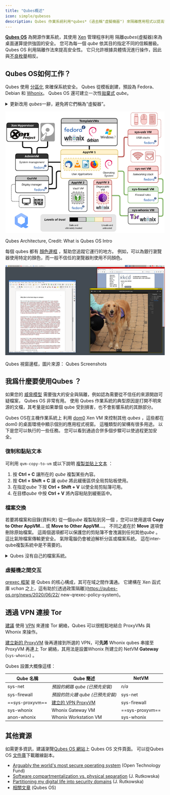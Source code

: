```yaml
---
title: "Qubes概述"
icon: simple/qubesos
description: Qubes 作業系統利用*qubes* (過去稱"虛擬機器") 來隔離應用程式以提高安全性。
---
```


[**Qubes OS**](../desktop.md#qubes-os) 為開源作業系統，其使用 [Xen](https://en.wikipedia.org/wiki/Xen) 管理程序利用 隔離*qubes*(虛擬器)來為桌面運算提供強固的安全。 您可為每一個 *qube* 依其目的指定不同的信賴層級。 Qubes OS 利用隔離作法來提高安全性。 它只允許根據具體情況進行操作，因此與[不良枚舉](https://ranum.com/security/computer_security/editorials/dumb)相反。

## Qubes OS如何工作？

Qubes 使用 [分區化](https://qubes-os.org/intro) 來確保系統安全。 Qubes 從模板創建，預設為 Fedora、Debian 和 [Whonix](../desktop.md#whonix)。 Qubes OS 還可建立一次性[拋棄式](https://qubes-os.org/doc/how-to-use-disposables) *qube*。

<details class="note" markdown>
<summary>更新改用 <em x-id="3">qubes</em>一辭，避免將它們稱為“虛擬器”。</summary>

由於“appVM”一辭更改為“qube”，此處和 Qubes OS 文檔中的一些資訊可能在語言上產生衝突。 Qube 不是完整的虛擬器，但有與 VM 類似的功能。

</details>

![Qubes架構](../assets/img/qubes/qubes-trust-level-architecture.png)
<figcaption>Qubes Architecture, Credit: What is Qubes OS Intro</figcaption>

每個 qubes 都有 [顏色邊框](https://qubes-os.org/screenshots) ，幫助您追蹤它運行的地方。 例如，可以為銀行瀏覽器使用特定的顏色，而一般不信任的瀏覽器則使用不同顏色。

![顏色邊框](../assets/img/qubes/r4.0-xfce-three-domains-at-work.png)
<figcaption>Qubes 視窗邊框，圖片來源： Qubes Screenshots</figcaption>

## 我爲什麼要使用Qubes ？

如果您的 [威脅模型](../basics/threat-modeling.md) 需要強大的安全與隔離，例如認為需要從不信任的來源開啟可疑檔案， Qubes OS 非常有用。 使用 Qubes 作業系統的典型原因是打開不明來源的文檔，其考量是如果單個 qube 受到損害，也不會影響系統的其餘部分。

Qubes OS在主機作業系統上 利用 [dom0](https://wiki.xenproject.org/wiki/Dom0) Xen VM 來控制其他 *qubes* ，這些都在 dom0 的桌面環境中顯示個別的應用程式視窗。 這種類型的架構有很多用途。 以下是您可以執行的一些任務。 您可以看到通過合併多個步驟可以使過程更加安全。

### 復制和黏貼文本

可利用 `qvm-copy-to-vm` 或以下說明 [複製並貼上文本](https://qubes-os.org/doc/how-to-copy-and-paste-text) ：

1. 按 **Ctrl + C** 讓所在的 *qube* 複製某些內容。
2. 按 **Ctrl + Shift + C** 讓 *qube* 將此緩衝區供全局剪貼板使用。
3. 在指定*qube* 下按 **Ctrl + Shift + V** 以使全局剪貼簿可用。
4. 在目標*qube* 中按 **Ctrl + V** 將內容粘貼到緩衝區中。

### 檔案交換

若要將檔案和目錄(資料夾) 從一個*qube* 複製貼到另一個 ，您可以使用選項 **Copy to Other AppVM...** 或 **Move to Other AppVM...**。 不同之處在於 **Move** 選項會刪除原始檔案。 這兩個選項都可以保護您的剪貼簿不會洩漏到任何其他*qube* 。 這比氣隙檔案傳輸更安全。 氣隙電腦仍會被迫解析分區或檔案系統。 這在inter-qube複製系統中是不需要的。

<details class="note" markdown>
<summary>Qubes 沒有自己的檔案系統。</summary>

可在 *qubes*之間[複製和移動檔案](https://qubes-os.org/doc/how-to-copy-and-move-files)。 當這樣做時，不會立即進行更改，並且在發生事故時可以輕鬆撤消。 運行*qube* 時，它沒有持久檔案系統。 您可以創建和刪除檔案，但這些更改是暫時的。

</details>

### 虛擬機之間交互

[qrexec 框架](https://qubes-os.org/doc/qrexec) 是 Qubes 的核心構成，其可在域之間作溝通。 它建構在 Xen 函式庫 *vchan* 之上，這有助於[透過政策隔離](https://qubes-os.org/news/2020/06/22/ new-qrexec-policy-system)。

## 透過 VPN 連接 Tor

[建議](../advanced/tor-overview.md) 使用 [VPN](../vpn.md) 來連接 Tor 網絡，Qubes 可以很輕鬆地結合 ProxyVMs 與 Whonix 來操作。

[建立新的 ProxyVM](https://github.com/Qubes-Community/Contents/blob/master/docs/configuration/vpn.md) 後再連接到所選的 VPN，可**先將** Whonix qubes 串接至 ProxyVM 再連上 Tor 網絡，其用法是設置Whonix 所建立的 NetVM **Gateway** (`sys-whonix`) 。

Qubes 設置大概像這樣：

| Qube 名稱         | Qube 簡述                                                                                              | NetVM           |
| --------------- | ---------------------------------------------------------------------------------------------------- | --------------- |
| sys-net         | *預設的網路 qube (已預先安裝)*                                                                                 | *n/a*           |
| sys-firewall    | *預設的防火牆 qube (已預先安裝)*                                                                                | sys-net         |
| ==sys-proxyvm== | [建立的 VPN ProxyVM](https://github.com/Qubes-Community/Contents/blob/master/docs/configuration/vpn.md) | sys-firewall    |
| sys-whonix      | Whonix Gateway VM                                                                                    | ==sys-proxyvm== |
| anon-whonix     | Whonix Workstation VM                                                                                | sys-whonix      |

## 其他資源

如需更多資訊，建議瀏覽[Qubes OS 網站](https://qubes-os.org/doc)上 Qubes OS 文件頁面。 可以從Qubes OS [文件庫](https://github.com/QubesOS/qubes-doc)下載離線副本。

- [Arguably the world's most secure operating system](https://opentech.fund/news/qubes-os-arguably-the-worlds-most-secure-operating-system-motherboard) (Open Technology Fund)
- [Software compartmentalization vs. physical separation](https://invisiblethingslab.com/resources/2014/Software_compartmentalization_vs_physical_separation.pdf) (J. Rutkowska)
- [Partitioning my digital life into security domains](https://blog.invisiblethings.org/2011/03/13/partitioning-my-digital-life-into.html) (J. Rutkowska)
- [相關文章](https://qubes-os.org/news/categories/#articles) (Qubes OS)
